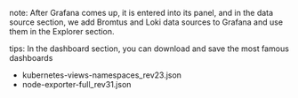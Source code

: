 note: 
After Grafana comes up, it is entered into its panel, 
and in the data source section, we add Bromtus and Loki 
data sources to Grafana and use them in the Explorer section.


tips: In the dashboard section, you can download and save the most famous dashboards
-  kubernetes-views-namespaces_rev23.json
-  node-exporter-full_rev31.json
